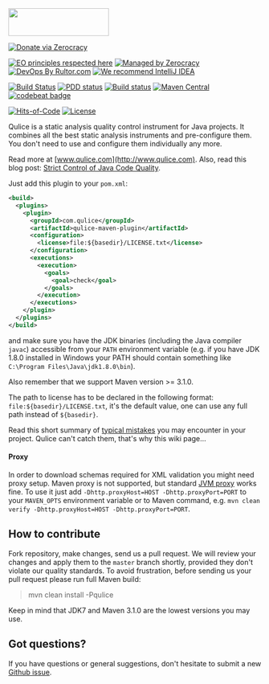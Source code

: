 <img src="http://img.qulice.com/logo.svg" width="200px" height="55px"/>

[![Donate via Zerocracy](https://www.0crat.com/contrib-badge/C3T49A35L.svg)](https://www.0crat.com/contrib/C3T49A35L)

[![EO principles respected here](https://www.elegantobjects.org/badge.svg)](https://www.elegantobjects.org)
[![Managed by Zerocracy](https://www.0crat.com/badge/C3T49A35L.svg)](https://www.0crat.com/p/C3T49A35L)
[![DevOps By Rultor.com](http://www.rultor.com/b/teamed/qulice)](http://www.rultor.com/p/teamed/qulice)
[![We recommend IntelliJ IDEA](https://www.elegantobjects.org/intellij-idea.svg)](https://www.jetbrains.com/idea/)

[![Build Status](https://travis-ci.org/teamed/qulice.svg?branch=master)](https://travis-ci.org/teamed/qulice)
[![PDD status](http://www.0pdd.com/svg?name=teamed/qulice)](http://www.0pdd.com/p?name=teamed/qulice)
[![Build status](https://ci.appveyor.com/api/projects/status/k8vw7rjdq06olx3b/branch/master?svg=true)](https://ci.appveyor.com/project/yegor256/qulice/branch/master)
[![Maven Central](https://maven-badges.herokuapp.com/maven-central/com.qulice/qulice/badge.svg)](https://maven-badges.herokuapp.com/maven-central/com.qulice/qulice)
[![codebeat badge](https://codebeat.co/badges/9454ea39-1f11-4f6b-b086-ec5a2d658174)](https://codebeat.co/projects/github-com-teamed-qulice)

[![Hits-of-Code](https://hitsofcode.com/github/teamed/qulice)](https://hitsofcode.com/view/github/teamed/qulice)
[![License](https://img.shields.io/badge/license-MIT-green.svg)](https://github.com/teamed/qulice/blob/master/LICENSE.txt)

Qulice is a static analysis quality control instrument for Java
projects. It combines all the best static analysis instruments
and pre-configure them. You don't need to use and configure them
individually any more.

Read more at [www.qulice.com](http://www.qulice.com). Also,
read this blog post: [Strict Control of Java Code Quality](http://www.yegor256.com/2014/08/13/strict-code-quality-control.html).

Just add this plugin to your `pom.xml`:

```xml
<build>
  <plugins>
    <plugin>
      <groupId>com.qulice</groupId>
      <artifactId>qulice-maven-plugin</artifactId>
      <configuration>
        <license>file:${basedir}/LICENSE.txt</license>
      </configuration>
      <executions>
        <execution>
          <goals>
            <goal>check</goal>
          </goals>
        </execution>
      </executions>
    </plugin>
  </plugins>
</build>
```

and make sure you have the JDK binaries (including the Java compiler `javac`)
accessible from your `PATH` environment variable (e.g. if you have JDK 1.8.0
installed in Windows your PATH should contain something like `C:\Program
Files\Java\jdk1.8.0\bin`).

Also remember that we support Maven version >= 3.1.0.

The path to license has to be declared in the following format:
`file:${basedir}/LICENSE.txt`, it's the default value, one can use any full path
instead of `${basedir}`.

Read this short summary of [typical mistakes](https://github.com/tpc2/qulice/wiki/mistakes)
you may encounter in your project.
Qulice can't catch them, that's why this wiki page...

#### Proxy

In order to download schemas required for XML validation you might need proxy
setup. Maven proxy is not supported, but standard [JVM proxy](https://docs.oracle.com/javase/8/docs/technotes/guides/net/proxies.html)
works fine. To use it just add `-Dhttp.proxyHost=HOST -Dhttp.proxyPort=PORT`
to your `MAVEN_OPTS` environment variable or to Maven command, e.g.
`mvn clean verify -Dhttp.proxyHost=HOST -Dhttp.proxyPort=PORT`.

## How to contribute

Fork repository, make changes, send us a pull request. We will review
your changes and apply them to the `master` branch shortly, provided
they don't violate our quality standards. To avoid frustration, before
sending us your pull request please run full Maven build:

> mvn clean install -Pqulice

Keep in mind that JDK7 and Maven 3.1.0 are the lowest versions you may use.

## Got questions?

If you have questions or general suggestions, don't hesitate to submit
a new [Github issue](https://github.com/tpc2/qulice/issues/new).
